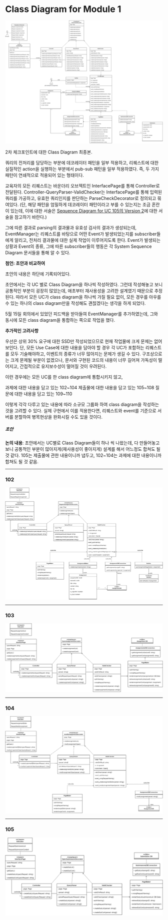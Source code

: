 # Class Diagram for Module 1

![classdiagram_total](img/ClassDiagramTotal.png)

2차 체크포인트에 대한 Class Diagram 최종본.

쿼리의 전처리를 담당하는 부분에 데코레이터 패턴을 일부 적용하고, 리퀘스트에 대한 실질적인 action을 실행하는 부분에서 pub-sub 패턴을 일부 적용하였다. 즉, 두 가지 패턴이 연쇄적으로 적용되어 있는 형태이다.

교육자의 모든 리퀘스트는 바운더리 오브젝트인 InterfacePage를 통해 Controller로 전달된다.
Controller-QueryParser-ValidChecker는 InterfacePage를 통해 입력된 쿼리를 가공하고, 유효한 쿼리인지를 판단하는 ParseCheckDecorator로 정의되고 묶여있다. (단, 해당 패턴을 엄밀하게 데코레이터 패턴이라고 부를 수 있는지는 조금 혼란이 있는데, 이에 대한 서술은 [Sequence Diagram for UC 105의 Version 2](Sequence%20Diagram%20for%20UC%20105%20-%20제출물%20열람.md#version-2)에 대한 서술을 참고하기 바란다.) 

 그에 따른 결과로 parsing의 결과물과 유효성 검사의 결과가 생성되는데, EventManager는 리퀘스트를 바탕으로 어떤 Event가 발생되었는지를 subscriber들에게 알리고, 전처리 결과물에 대한 실제 작업이 이루어지도록 한다. Event가 발생되는 상황과 Event의 종류, 그에 따른 subscriber들의 행동은 각 System Sequence Diagram 문서들을 통해 알 수 있다.

__첨언: 초안과 비교하여__

초안의 내용은 하단에 기록되어있다.

초안에서는 각 UC 별로 Class Diagram을 하나씩 작성하였다. 그런데 작성해놓고 보니 공통적인 부분이 굉장히 많았는데, 애초부터 재사용성을 고려한 설계였기 때문으로 추정된다. 따라서 모든 UC가 class diagram을 하나씩 가질 필요 없이, 모든 경우를 아우를 수 있는 하나의 class diagram만을 작성해도 괜찮겠다는 생각을 하게 되었다.

5월 15일 회의에서 있었던 피드백을 받아들여 EventManager를 추가하였는데, 그와 동시에 모든 class diagram을 통합하는 쪽으로 작업을 했다.

__추가적인 고려사항__

우선은 상위 30% 요구에 대한 SSD만 작성되었으므로 현재 작업물에 크게 문제는 없어보인다.
단, 모든 Use Case에 대한 내용을 담아야 할 경우 각 UC가 포함하는 리퀘스트를 모두 기술해야하고, 이벤트의 종류가 너무 많아지는 문제가 생길 수 있다. 구조상으로는 크게 문제될 부분이 없겠으나, 문서와 구현된 코드의 내용이 너무 길어져 가독성이 떨어지고, 간접적으로 유지보수성이 떨어질 것이 우려된다.

이런 경우에는 모든 UC를 한 class diagram에 통합시키지 않고, 

과제에 대한 내용을 담고 있는 102~104
제출물에 대한 내용을 담고 있는 105~108
질문에 대한 내용을 담고 있는 109~110 

이렇게 각각 다루고 있는 내용에 따라 소규모 그룹화 하여 class diagram을 작성하는 것을 고려할 수 있다. 실제 구현에서 이를 적용한다면, 리퀘스트와 event를 기준으로 서버를 분할하여 병목현상을 완화시킬 수도 있을 것이다.



##### 초안 

__논의 내용__:  초안에서는 UC별로 Class Diagram들이 하나 씩 나왔는데, 다 만들어놓고 보니 공통적인 부분이 많아지게(재사용성이 좋아지게) 설계를 해서 어느정도 합쳐도 될 것 같다.
105는 제출물에 관한 내용이니까 냅두고, 102~104는 과제에 대한 내용이니까 합쳐도 될 것 같음.

-------

### 102

![102](img/ClassDiagram102(ver1).png)

-------

### 103

![103](img/ClassDiagram103(ver1).png)

-------

### 104

![104](img/ClassDiagram104(ver1).png)

-------

### 105

![105](img/ClassDiagram105(ver1).png)